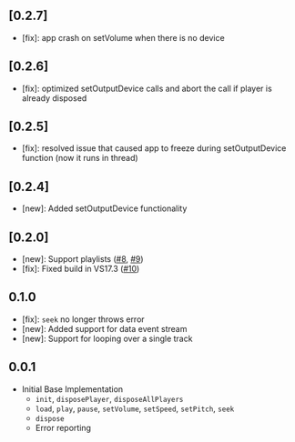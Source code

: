 ## [0.2.7]

- [fix]: app crash on setVolume when there is no device

## [0.2.6]

- [fix]: optimized setOutputDevice calls and abort the call if player is already disposed

## [0.2.5]

- [fix]: resolved issue that caused app to freeze during setOutputDevice function (now it runs in thread)

## [0.2.4]

- [new]: Added setOutputDevice functionality

## [0.2.0]

- [new]: Support playlists ([#8](https://github.com/bdlukaa/just_audio_windows/pull/8), [#9](https://github.com/bdlukaa/just_audio_windows/pull/9))
- [fix]: Fixed build in VS17.3 ([#10](https://github.com/bdlukaa/just_audio_windows/pull/10))

## 0.1.0

- [fix]: `seek` no longer throws error
- [new]: Added support for data event stream
- [new]: Support for looping over a single track

## 0.0.1

- Initial Base Implementation
  - `init`, `disposePlayer`, `disposeAllPlayers`
  - `load`, `play`, `pause`, `setVolume`, `setSpeed`, `setPitch`, `seek`
  - `dispose`
  - Error reporting
